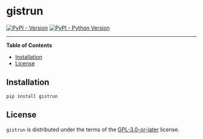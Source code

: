 # gistrun

[![PyPI - Version](https://img.shields.io/pypi/v/gistrun.svg)](https://pypi.org/project/gistrun)
[![PyPI - Python Version](https://img.shields.io/pypi/pyversions/gistrun.svg)](https://pypi.org/project/gistrun)

-----

**Table of Contents**

- [Installation](#installation)
- [License](#license)

## Installation

```console
pip install gistrun
```

## License

`gistrun` is distributed under the terms of the [GPL-3.0-or-later](https://spdx.org/licenses/GPL-3.0-or-later.html) license.
